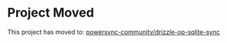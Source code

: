 
# Project Moved

This project has moved to: [powersync-community/drizzle-op-sqlite-sync](https://github.com/powersync-community/drizzle-op-sqlite-sync)